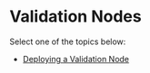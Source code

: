 # Validation Nodes

Select one of the topics below:

* [Deploying a Validation Node](./deploying.md)
